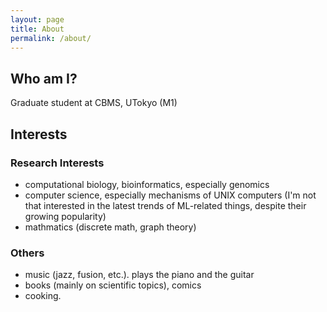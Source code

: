 ```yaml
---
layout: page
title: About
permalink: /about/
---
```


## Who am I?

Graduate student at CBMS, UTokyo (M1)

## Interests

### Research Interests

- computational biology, bioinformatics, especially genomics
- computer science, especially mechanisms of UNIX computers (I'm not that interested in the latest trends of ML-related things, despite their growing popularity)
- mathmatics (discrete math, graph theory)

### Others

- music (jazz, fusion, etc.). plays the piano and the guitar
- books (mainly on scientific topics), comics
- cooking. <!-- I have a medical condition that requires me to avoid high-fat foods, so I prefer cooking and eating at home rather than going out to restaurants.
 -->